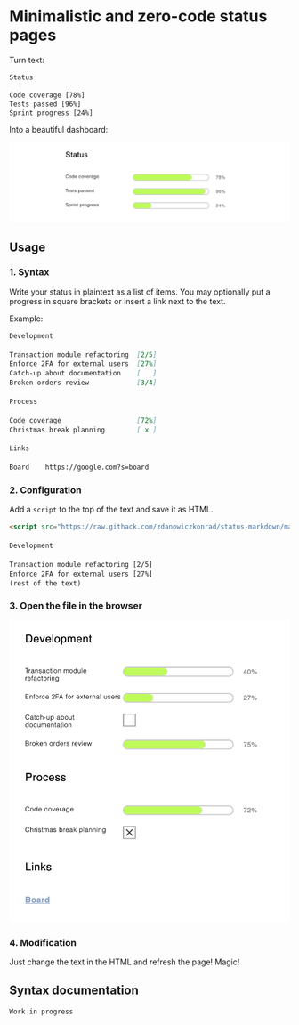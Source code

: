 # Minimalistic and zero-code status pages

Turn text:

```
Status

Code coverage [78%] 
Tests passed [96%]
Sprint progress [24%]
```

Into a beautiful dashboard:

![Screenshot](static/status_lead_nopad.png)


## Usage

### 1. Syntax

Write your status in plaintext as a list of items. You may optionally put a progress in square brackets or insert a link next to the text.

Example:

```md
Development

Transaction module refactoring  [2/5] 
Enforce 2FA for external users  [27%]
Catch-up about documentation    [   ]
Broken orders review            [3/4]

Process

Code coverage                   [72%]
Christmas break planning        [ x ]

Links

Board    https://google.com?s=board
```

### 2. Configuration

Add a `script` to the top of the text and save it as HTML.

```html
<script src="https://raw.githack.com/zdanowiczkonrad/status-markdown/master/status.js"></script>

Development

Transaction module refactoring [2/5] 
Enforce 2FA for external users [27%]
(rest of the text)
```

### 3. Open the file in the browser

![Screenshot](static/demo.png)

### 4. Modification

Just change the text in the HTML and refresh the page! Magic!

## Syntax documentation

```
Work in progress
```
